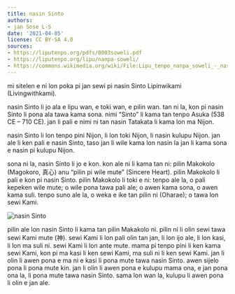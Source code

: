 ```yaml
---
title: nasin Sinto
authors:
- jan Sose L-S
date: '2021-04-05'
license: CC BY-SA 4.0
sources:
- https://liputenpo.org/pdfs/0003soweli.pdf
- https://liputenpo.org/lipu/nanpa-soweli/
- https://commons.wikimedia.org/wiki/File:Lipu_tenpo_nanpa_soweli_-_nasin_Sinto.png
---
```


mi sitelen e ni lon poka pi jan sewi pi nasin Sinto Lipinwikami (Livingwithkami).

nasin Sinto li jo ala e lipu wan, e toki wan, e pilin wan. tan ni la, kon pi nasin Sinto li pona ala tawa kama sona. nimi “Sinto” li kama tan tenpo Asuka (538 CE – 710 CE). jan li pali e nimi ni tan nasin Tatakata li kama lon ma Nijon.

nasin Sinto li lon tenpo pini Nijon, li lon toki Nijon, li nasin kulupu Nijon. jan ale li ken pali e nasin Sinto, taso jan li wile kama lon nasin la jan li kama sona e nasin pi kulupu Nijon.

sona ni la, nasin Sinto li jo e kon. kon ale ni li kama tan ni: pilin Makokolo (Magokoro, 真心) anu “pilin pi wile mute” (Sincere Heart). pilin Makokolo li pali e kon pi nasin Sinto. pilin Makokolo li toki e ni: tenpo ale la, o pali kepeken wile mute; o wile pona tawa pali ale; o awen kama sona, o awen kama suli. tenpo suno ale la, o weka e ike tan pilin ni (Oharae); o tawa lon sewi Kami.

![nasin Sinto](https://upload.wikimedia.org/wikipedia/commons/e/ed/Lipu_tenpo_nanpa_soweli_-_nasin_Sinto.png)

pilin ale lon nasin Sinto li kama tan pilin Makakolo ni. pilin ni li olin sewi tawa sewi Kami mute (神). sewi Kami li lon pali olin tan jan, li lon ijo ale, li lon kasi, li lon ma suli ni. sewi Kami li lon ante mute. mama pi tenpo pini li ken kama sewi Kami, kon pi ma kasi li ken sewi Kami, ma suli ni li ken sewi Kami. jan li olin li awen pona e ma ni e kasi li pona mute tawa nasin Sinto. awen sijelo pona li pona mute kin. jan li olin li awen pona e kulupu mama ona, e jan pona ona la, li pona mute tawa nasin Sinto. sama lon wan la, kulupu li awen pona li olin e jan ale.